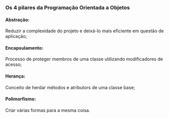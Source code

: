 ### Os 4 pilares da Programação Orientada a Objetos

#### Abstração: 
Reduzir a complexidade do projeto e deixá-lo mais eficiente em questão de aplicação;
#### Encapsulamento: 
Processo de proteger membros de uma classe utilizando modificadores de acesso;
#### Herança: 
Conceito de herdar métodos e atributors de uma classe base;
#### Polimorfismo: 
Criar várias formas para a mesma coisa.
